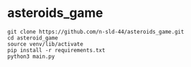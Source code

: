 # asteroids_game

```
git clone https://github.com/n-sld-44/asteroids_game.git
cd asteroid_game
source venv/lib/activate
pip install -r requirements.txt
python3 main.py
```

